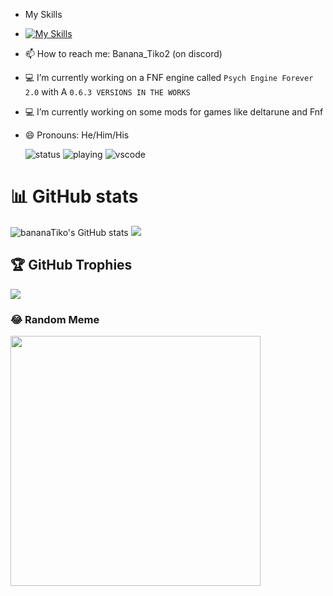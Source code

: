 -  My Skills
-  [![My Skills](https://skillicons.dev/icons?i=haxe,html,haxeflixel,lua)](https://skillicons.dev)
- 📫 How to reach me: Banana_Tiko2 (on discord) 
- 💻 I’m currently working on a FNF engine called `Psych Engine Forever 2.0` with A `0.6.3 VERSIONS IN THE WORKS`
- 💻 I’m currently working on some mods for games like deltarune and Fnf
- 😄 Pronouns: He/Him/His

  ![status](https://nocache.advaith.workers.dev?url=https://img.shields.io/endpoint?url=https://dev.discordprofiles.me/api/badge/status/990121240062730250?simple=true) ![playing](https://nocache.advaith.workers.dev?url=https://img.shields.io/endpoint?url=https://dev.discordprofiles.me/api/badge/playing/990121240062730250) ![vscode](https://nocache.advaith.workers.dev?url=https://img.shields.io/endpoint?url=https://dev.discordprofiles.me/api/badge/vscode/990121240062730250)

# 📊 GitHub stats
![bananaTiko's GitHub stats](https://github-readme-stats.vercel.app/api?username=bananaTiko&show_icons=true&theme=dark)
![](https://github-readme-stats.vercel.app/api/top-langs/?username=bananaTiko&layout=compact&show_icons=true&theme=dark)

## 🏆 GitHub Trophies
![](https://github-profile-trophy.vercel.app/?username=bananaTiko&theme=discord&no-frame=false&no-bg=false&margin-w=4)

### 😂 Random Meme
<img src='https://randommeme-four.vercel.app/' style="height: 400px;"/>
